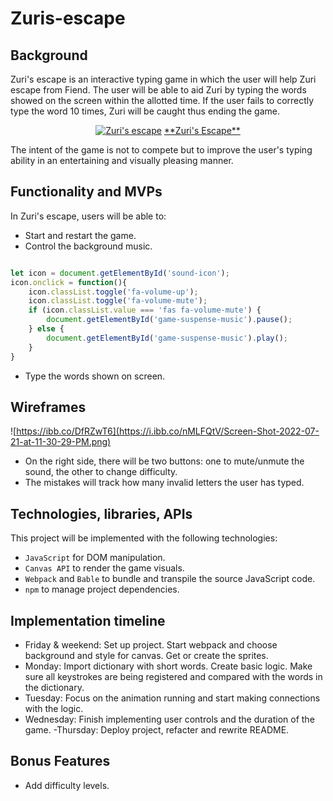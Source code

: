 # Zuris-escape

## Background
Zuri's escape is an interactive typing game in which the user will help Zuri escape from Fiend. The user will be able to aid Zuri by typing the words showed on the screen within the allotted time. If the user fails to correctly type the word 10 times, Zuri will be caught thus ending the game.
<p align="center">
<a href="/gif/zuris-escape-eGIJ7E" title="Zuri's escape"><img src="https://i.makeagif.com/media/7-28-2022/eGIJ7E.gif" alt="Zuri's escape"></a>
<a href="https://leonel040792.github.io/Zuris-escape/" target="_blank">**Zuri's Escape**</a>
</p>

The intent of the game is not to compete but to improve the user's typing ability in an entertaining and visually pleasing manner.

## Functionality and MVPs

In Zuri's escape, users will be able to:

  - Start and restart the game.
  - Control the background music.
```.js

let icon = document.getElementById('sound-icon');
icon.onclick = function(){
    icon.classList.toggle('fa-volume-up');
    icon.classList.toggle('fa-volume-mute');
    if (icon.classList.value === 'fas fa-volume-mute') {
        document.getElementById('game-suspense-music').pause();
    } else {
        document.getElementById('game-suspense-music').play();
    }
}
```


  - Type the words shown on screen.
  
  

## Wireframes

![https://ibb.co/DfRZwT6](https://i.ibb.co/nMLFQtV/Screen-Shot-2022-07-21-at-11-30-29-PM.png)

  - On the right side, there will be two buttons: one to mute/unmute the sound, the other to change difficulty.
  - The mistakes will track how many invalid letters the user has typed.

## Technologies, libraries, APIs

This project will be implemented with the following technologies:
  - ```JavaScript``` for DOM manipulation.
  - ```Canvas API``` to render the game visuals.
  - ```Webpack``` and ```Bable``` to bundle and transpile the source JavaScript code.
  - ```npm``` to manage project dependencies.
  

## Implementation timeline

  - Friday & weekend: Set up project. Start webpack and choose background and style for canvas. Get or create the sprites.
  - Monday: Import dictionary with short words. Create basic logic. Make sure all keystrokes are being registered and compared with the words in the dictionary.
  - Tuesday: Focus on the animation running and start making connections with the logic.
  - Wednesday: Finish implementing user controls and the duration of the game.
  -Thursday: Deploy project, refacter and rewrite README.
  
## Bonus Features
  - Add difficulty levels.
